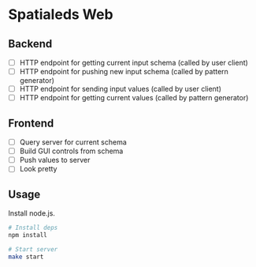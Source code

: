 Spatialeds Web
==============

## Backend

- [ ] HTTP endpoint for getting current input schema (called by user client)
- [ ] HTTP endpoint for pushing new input schema (called by pattern generator)
- [ ] HTTP endpoint for sending input values (called by user client)
- [ ] HTTP endpoint for getting current values (called by pattern generator)

## Frontend

- [ ] Query server for current schema
- [ ] Build GUI controls from schema
- [ ] Push values to server
- [ ] Look pretty

## Usage

Install node.js.

```sh
# Install deps
npm install

# Start server
make start
```
